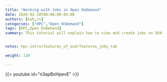 ```yaml
---
title: "Working with Jobs in Open OnDemand"
date: 2020-02-28T00:00:00-05:00
authors: [kah,rs]
categories: ["HPC","Open OnDemand"]
tags: [HPC,Open_OnDemand]
summary: This tutorial will explain how to view and create jobs on UVA HPC through Open OnDemand.


notes: hpc-intro/features_of_ood/features_jobs_tab

weight: 110

---
```


{{< youtube id="n3apBxHpevE" >}}

